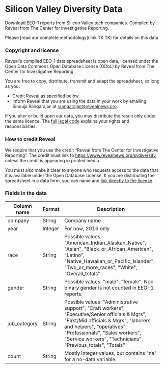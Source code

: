 # Silicon Valley Diversity Data
Download EEO-1 reports from Silicon Valley tech companies. Compiled by Reveal from The Center for Investigative Reporting.

Please [read our complete methodology](link TK TK) for details on this data.

### Copyright and license
Reveal's compiled EEO-1 data spreadsheet is open data, licensed under the Open Data Commons Open Database License (ODbL) by Reveal from The Center for Investigative Reporting.

You are free to copy, distribute, transmit and adapt the spreadsheet, so long as you:

- Credit Reveal as specified below.
- Inform Reveal that you are using the data in your work by emailing Sinduja Rangarajan at srangarajan@revealnews.org.

If you alter or build upon our data, you may distribute the result only under the same licence. The [full legal code](https://opendatacommons.org/licenses/odbl/1.0/) explains your rights and responsibilities.

### How to credit Reveal

We require that you use the credit “Reveal from The Center for Investigative Reporting”. The credit must link to https://www.revealnews.org/svdiversity, unless the credit is appearing in printed media.

You must also make it clear to anyone who requests access to the data that it is available under the Open Database License. If you are distributing the spreadsheet in a data form, you can name and [link directly to the license](https://opendatacommons.org/licenses/odbl/1.0/). 

### Fields in the data

|Column name|Format|Description|
|---|---|---|
|company|String|Company name|
|year|Integer|For now, 2016 only|
|race|String|Possible values: "American_Indian_Alaskan_Native", "Asian", "Black_or_African_American", "Latino", "Native_Hawaiian_or_Pacific_Islander", "Two_or_more_races", "White", "Overall_totals"|
|gender|String|Possible values: "male", "female". Non-binary gender is not counted in EEO-1 reports.|
|job_category|String|Possible values: "Administrative support", "Craft workers", "Executive/Senior officials & Mgrs", "First/Mid officials & Mgrs", "laborers and helpers", "operatives", "Professionals", "Sales workers", "Service workers", "Technicians", "Previous_totals", "Totals"|
|count|String|Mostly integer values, but contains "na" for a no-data variable.|
